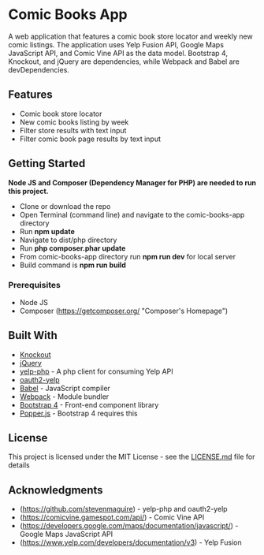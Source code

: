 # Comic Books App

A web application that features a comic book store locator and weekly new comic listings. The application uses Yelp Fusion API, Google Maps JavaScript API, and Comic Vine API as the data model. Bootstrap 4, Knockout, and jQuery are dependencies, while Webpack and Babel are devDependencies.

## Features

* Comic book store locator
* New comic books listing by week
* Filter store results with text input
* Filter comic book page results by text input

## Getting Started


**Node JS and Composer (Dependency Manager for PHP) are needed to run this project.**
* Clone or download the repo
* Open Terminal (command line) and navigate to the comic-books-app directory
* Run **npm update**
* Navigate to dist/php directory
* Run **php composer.phar update**
* From comic-books-app directory run **npm run dev** for local server
* Build command is **npm run build**

### Prerequisites


* Node JS
* Composer (https://getcomposer.org/ "Composer's Homepage")

## Built With

* [Knockout](http://knockoutjs.com/)
* [jQuery](https://www.npmjs.com/package/jquery)
* [yelp-php](https://github.com/stevenmaguire/yelp-php) - A php client for consuming Yelp API
* [oauth2-yelp](https://github.com/stevenmaguire/oauth2-yelp)
* [Babel](https://babeljs.io/) - JavaScript compiler
* [Webpack](https://webpack.js.org/) - Module bundler
* [Bootstrap 4](http://getbootstrap.com/) - Front-end component library
* [Popper.js](https://www.npmjs.com/package/popper.js) - Bootstrap 4 requires this 

## License

This project is licensed under the MIT License - see the [LICENSE.md](LICENSE.md) file for details
## Acknowledgments

* (https://github.com/stevenmaguire) - yelp-php and oauth2-yelp
* (https://comicvine.gamespot.com/api/) - Comic Vine API
* (https://developers.google.com/maps/documentation/javascript/) - Google Maps JavaScript API
* (https://www.yelp.com/developers/documentation/v3) - Yelp Fusion
